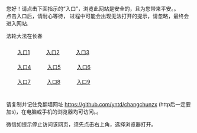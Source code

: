 您好！请点击下面指示的“入口”，浏览此网站是安全的，且为您带来平安。。 <br/>
点击入口后，请耐心等待， 过程中可能会出现无法打开的提示，请忽略，最终会进入网站. </br>

法轮大法在长春<br/>
<div style="padding:10px"><a style="margin:20px" target="_blank" href="https://d1h3wkhuh0h1g6.cloudfront.net/2Qpsp?sobhhf" id="ccLink1" rel="nofollow">入口1</a> <a target="_blank" style="margin:20px" href="https://d3a5euo2xoh5ou.cloudfront.net/2Qpsp?qmttbfd" id="ccLink2" rel="nofollow">入口2</a> <a style="margin:20px" target="_blank" href="https://d1pz3gnv6tttaf.cloudfront.net/2Qpsp?fugsrbyf" id="ccLink3" rel="nofollow">入口3</a></div>

<div style="padding:10px" ><a style="margin:20px" target="_blank" href="https://d1h3wkhuh0h1g6.cloudfront.net/2Qpsp?sobhhf" id="ccLink4" rel="nofollow">入口4</a> <a style="margin:20px" href="https://d3a5euo2xoh5ou.cloudfront.net/2Qpsp?qmttbfd" target="_blank" id="ccLink5" rel="nofollow">入口5</a> <a style="margin:20px" href="https://d1pz3gnv6tttaf.cloudfront.net/2Qpsp?fugsrbyf" target="_blank" id="ccLink6" rel="nofollow">入口6</a></div>

<div style="padding:10px"><a style="margin:20px" target="_blank" href="https://d1h3wkhuh0h1g6.cloudfront.net/2Qpsp?sobhhf" id="ccLink7" rel="nofollow">入口7</a> <a style="margin:20px" href="https://d3a5euo2xoh5ou.cloudfront.net/2Qpsp?qmttbfd" target="_blank" id="ccLink8" rel="nofollow">入口8</a> <a style="margin:20px" target="_blank" href="https://d1pz3gnv6tttaf.cloudfront.net/2Qpsp?fugsrbyf" id="ccLink9" rel="nofollow">入口9</a></div>

<br/>



请复制并记住免翻墙网址 https://github.com/yntd/changchunzx (http后一定要加s)，在电脑或手机的浏览器均可访问。。<br/>

微信如提示停止访问该网页，须先点击右上角，选择浏览器打开。
